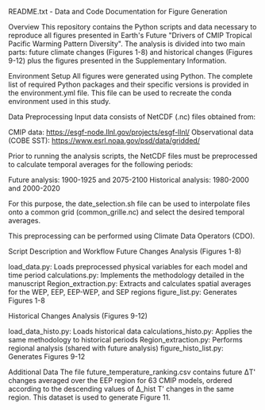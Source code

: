 README.txt - Data and Code Documentation for Figure Generation

Overview
This repository contains the Python scripts and data necessary to reproduce all figures presented in Earth's Future "Drivers of CMIP Tropical Pacific Warming Pattern Diversity". The analysis is divided into two main parts: future climate changes (Figures 1-8) and historical changes (Figures 9-12) plus the figures presented in the Supplementary Information.

Environment Setup
All figures were generated using Python. The complete list of required Python packages and their specific versions is provided in the environment.yml file. This file can be used to recreate the conda environment used in this study.

Data Preprocessing
Input data consists of NetCDF (.nc) files obtained from:

CMIP data: https://esgf-node.llnl.gov/projects/esgf-llnl/
Observational data (COBE SST): https://www.esrl.noaa.gov/psd/data/gridded/

Prior to running the analysis scripts, the NetCDF files must be preprocessed to calculate temporal averages for the following periods:

Future analysis: 1900-1925 and 2075-2100
Historical analysis: 1980-2000 and 2000-2020

For this purpose, the date_selection.sh file can be used to interpolate files onto a common grid (common_grille.nc) and select the desired temporal averages.

This preprocessing can be performed using Climate Data Operators (CDO).

Script Description and Workflow
Future Changes Analysis (Figures 1-8)

load_data.py: Loads preprocessed physical variables for each model and time period
calculations.py: Implements the methodology detailed in the manuscript
Region_extraction.py: Extracts and calculates spatial averages for the WEP, EEP, EEP-WEP, and SEP regions
figure_list.py: Generates Figures 1-8

Historical Changes Analysis (Figures 9-12)

load_data_histo.py: Loads historical data
calculations_histo.py: Applies the same methodology to historical periods
Region_extraction.py: Performs regional analysis (shared with future analysis)
figure_histo_list.py: Generates Figures 9-12

Additional Data
The file future_temperature_ranking.csv contains future ΔT' changes averaged over the EEP region for 63 CMIP models, ordered according to the descending values of Δ_hist T' changes in the same region. This dataset is used to generate Figure 11.
